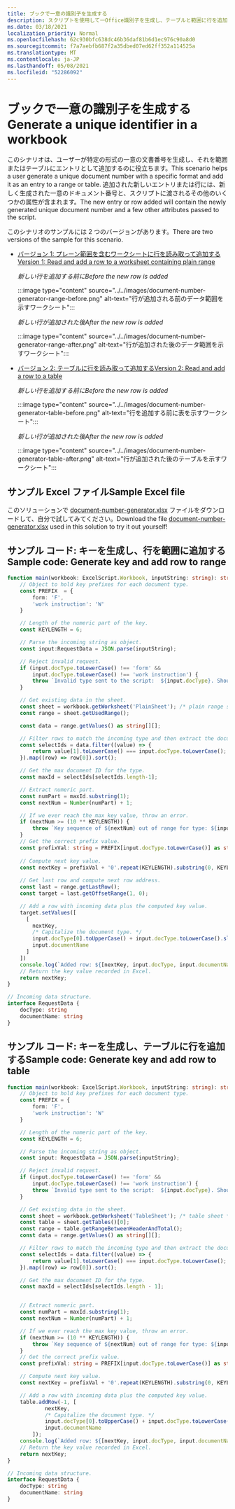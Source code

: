 ```yaml
---
title: ブックで一意の識別子を生成する
description: スクリプトを使用して一Office識別子を生成し、テーブルと範囲に行を追加する方法について学習します。
ms.date: 03/18/2021
localization_priority: Normal
ms.openlocfilehash: 62c930bfc638dc46b36daf81b6d1ec976c90a8d0
ms.sourcegitcommit: f7a7aebfb687f2a35dbed07ed62ff352a114525a
ms.translationtype: MT
ms.contentlocale: ja-JP
ms.lasthandoff: 05/08/2021
ms.locfileid: "52286092"
---
```

# <a name="generate-a-unique-identifier-in-a-workbook"></a><span data-ttu-id="5280c-103">ブックで一意の識別子を生成する</span><span class="sxs-lookup"><span data-stu-id="5280c-103">Generate a unique identifier in a workbook</span></span>

<span data-ttu-id="5280c-104">このシナリオは、ユーザーが特定の形式の一意の文書番号を生成し、それを範囲またはテーブルにエントリとして追加するのに役立ちます。</span><span class="sxs-lookup"><span data-stu-id="5280c-104">This scenario helps a user generate a unique document number with a specific format and add it as an entry to a range or table.</span></span> <span data-ttu-id="5280c-105">追加された新しいエントリまたは行には、新しく生成された一意のドキュメント番号と、スクリプトに渡されるその他のいくつかの属性が含まれます。</span><span class="sxs-lookup"><span data-stu-id="5280c-105">The new entry or row added will contain the newly generated unique document number and a few other attributes passed to the script.</span></span>

<span data-ttu-id="5280c-106">このシナリオのサンプルには 2 つのバージョンがあります。</span><span class="sxs-lookup"><span data-stu-id="5280c-106">There are two versions of the sample for this scenario.</span></span>

* [<span data-ttu-id="5280c-107">バージョン 1: プレーン範囲を含むワークシートに行を読み取って追加する</span><span class="sxs-lookup"><span data-stu-id="5280c-107">Version 1: Read and add a row to a worksheet containing plain range</span></span>](#sample-code-generate-key-and-add-row-to-range)

    <span data-ttu-id="5280c-108">_新しい行を追加する前に_</span><span class="sxs-lookup"><span data-stu-id="5280c-108">_Before the new row is added_</span></span>

    :::image type="content" source="../../images/document-number-generator-range-before.png" alt-text="行が追加される前のデータ範囲を示すワークシート":::

    <span data-ttu-id="5280c-110">_新しい行が追加された後_</span><span class="sxs-lookup"><span data-stu-id="5280c-110">_After the new row is added_</span></span>

    :::image type="content" source="../../images/document-number-generator-range-after.png" alt-text="行が追加された後のデータ範囲を示すワークシート":::

* [<span data-ttu-id="5280c-112">バージョン 2: テーブルに行を読み取って追加する</span><span class="sxs-lookup"><span data-stu-id="5280c-112">Version 2: Read and add a row to a table</span></span>](#sample-code-generate-key-and-add-row-to-table)

    <span data-ttu-id="5280c-113">_新しい行を追加する前に_</span><span class="sxs-lookup"><span data-stu-id="5280c-113">_Before the new row is added_</span></span>

    :::image type="content" source="../../images/document-number-generator-table-before.png" alt-text="行を追加する前に表を示すワークシート":::

    <span data-ttu-id="5280c-115">_新しい行が追加された後_</span><span class="sxs-lookup"><span data-stu-id="5280c-115">_After the new row is added_</span></span>

    :::image type="content" source="../../images/document-number-generator-table-after.png" alt-text="行が追加された後のテーブルを示すワークシート":::

## <a name="sample-excel-file"></a><span data-ttu-id="5280c-117">サンプル Excel ファイル</span><span class="sxs-lookup"><span data-stu-id="5280c-117">Sample Excel file</span></span>

<span data-ttu-id="5280c-118">このソリューションで <a href="document-number-generator.xlsx">document-number-generator.xlsx</a> ファイルをダウンロードして、自分で試してみてください。</span><span class="sxs-lookup"><span data-stu-id="5280c-118">Download the file <a href="document-number-generator.xlsx">document-number-generator.xlsx</a> used in this solution to try it out yourself!</span></span>

## <a name="sample-code-generate-key-and-add-row-to-range"></a><span data-ttu-id="5280c-119">サンプル コード: キーを生成し、行を範囲に追加する</span><span class="sxs-lookup"><span data-stu-id="5280c-119">Sample code: Generate key and add row to range</span></span>

```TypeScript
function main(workbook: ExcelScript.Workbook, inputString: string): string {
    // Object to hold key prefixes for each document type.
    const PREFIX  = {
        form: 'F',
        'work instruction': 'W'
    }

    // Length of the numeric part of the key.
    const KEYLENGTH = 6;

    // Parse the incoming string as object.
    const input:RequestData = JSON.parse(inputString);

    // Reject invalid request.
    if (input.docType.toLowerCase() !== 'form' && 
        input.docType.toLowerCase() !== 'work instruction') {
        throw `Invalid type sent to the script:  ${input.docType}. Should be one of the following: ${Object.keys(PREFIX)}`
    }

    // Get existing data in the sheet.
    const sheet = workbook.getWorksheet('PlainSheet'); /* plain range sheet */
    const range = sheet.getUsedRange();

    const data = range.getValues() as string[][];

    // Filter rows to match the incoming type and then extract the document number column (index 0) and then sort it. 
    const selectIds = data.filter((value) => {
        return value[1].toLowerCase() === input.docType.toLowerCase();
    }).map((row) => row[0]).sort();

    // Get the max document ID for the type.
    const maxId = selectIds[selectIds.length-1];

    // Extract numeric part.
    const numPart = maxId.substring(1);
    const nextNum = Number(numPart) + 1;

    // If we ever reach the max key value, throw an error.
    if (nextNum >= (10 ** KEYLENGTH)) {
        throw `Key sequence of ${nextNum} out of range for type: ${input.docType}.`
    }
    // Get the correct prefix value.
    const prefixVal: string = PREFIX[input.docType.toLowerCase()] as string;
    
    // Compute next key value.
    const nextKey = prefixVal + '0'.repeat(KEYLENGTH).substring(0, KEYLENGTH - String(nextNum).length) + String(nextNum);
    
    // Get last row and compute next row address.
    const last = range.getLastRow();
    const target = last.getOffsetRange(1, 0);

    // Add a row with incoming data plus the computed key value.
    target.setValues([
      [
        nextKey, 
        /* Capitalize the document type. */
        input.docType[0].toUpperCase() + input.docType.toLowerCase().slice(1),
        input.documentName
      ]
    ])
    console.log(`Added row: ${[nextKey, input.docType, input.documentName]}`)
    // Return the key value recorded in Excel.
    return nextKey;
}

// Incoming data structure.
interface RequestData {
    docType: string
    documentName: string
}
```

## <a name="sample-code-generate-key-and-add-row-to-table"></a><span data-ttu-id="5280c-120">サンプル コード: キーを生成し、テーブルに行を追加する</span><span class="sxs-lookup"><span data-stu-id="5280c-120">Sample code: Generate key and add row to table</span></span>

```TypeScript
function main(workbook: ExcelScript.Workbook, inputString: string): string {
    // Object to hold key prefixes for each document type.
    const PREFIX = {
        form: 'F',
        'work instruction': 'W'
    }

    // Length of the numeric part of the key.
    const KEYLENGTH = 6;

    // Parse the incoming string as object.
    const input: RequestData = JSON.parse(inputString);

    // Reject invalid request.
    if (input.docType.toLowerCase() !== 'form' &&
        input.docType.toLowerCase() !== 'work instruction') {
        throw `Invalid type sent to the script:  ${input.docType}. Should be one of the following: ${Object.keys(PREFIX)}`
    }

    // Get existing data in the sheet.
    const sheet = workbook.getWorksheet('TableSheet'); /* table sheet */
    const table = sheet.getTables()[0];
    const range = table.getRangeBetweenHeaderAndTotal();
    const data = range.getValues() as string[][];

    // Filter rows to match the incoming type and then extract the document number column (index 0) and then sort it.
    const selectIds = data.filter((value) => {
        return value[1].toLowerCase() === input.docType.toLowerCase();
    }).map((row) => row[0]).sort();

    // Get the max document ID for the type.
    const maxId = selectIds[selectIds.length - 1];


    // Extract numeric part.
    const numPart = maxId.substring(1);
    const nextNum = Number(numPart) + 1;

    // If we ever reach the max key value, throw an error.
    if (nextNum >= (10 ** KEYLENGTH)) {
        throw `Key sequence of ${nextNum} out of range for type: ${input.docType}.`
    }
    // Get the correct prefix value.
    const prefixVal: string = PREFIX[input.docType.toLowerCase()] as string;

    // Compute next key value.
    const nextKey = prefixVal + '0'.repeat(KEYLENGTH).substring(0, KEYLENGTH - String(nextNum).length) + String(nextNum);

    // Add a row with incoming data plus the computed key value.
    table.addRow(-1, [
            nextKey,
            /* Capitalize the document type. */
            input.docType[0].toUpperCase() + input.docType.toLowerCase().slice(1),
            input.documentName
        ]);
    console.log(`Added row: ${[nextKey, input.docType, input.documentName]}`)
    // Return the key value recorded in Excel.
    return nextKey;
}

// Incoming data structure.
interface RequestData {
    docType: string
    documentName: string
}
```
